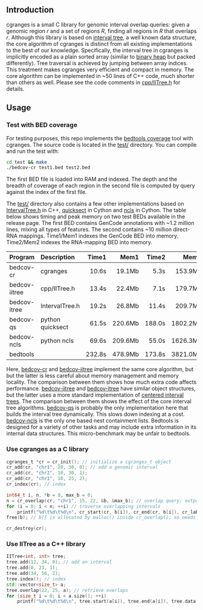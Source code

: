 ## Introduction

cgranges is a small C library for genomic interval overlap queries: given a
genomic region *r* and a set of regions *R*, finding all regions in *R* that
overlaps *r*. Although this library is based on [interval tree][itree], a well
known data structure, the core algorithm of cgranges is distinct from all
existing implementations to the best of our knowledge.  Specifically, the
interval tree in cgranges is implicitly encoded as a plain sorted array
(similar to [binary heap][bheap] but packed differently). Tree
traversal is achieved by jumping between array indices. This treatment makes
cgranges very efficient and compact in memory. The core algorithm can be
implemented in ~50 lines of C++ code, much shorter than others as well. Please
see the code comments in [cpp/IITree.h](cpp/IITree.h) for details.

## Usage

### Test with BED coverage

For testing purposes, this repo implements the [bedtools coverage][bedcov] tool
with cgranges. The source code is located in the [test/](test) directory. You
can compile and run the test with:
```sh
cd test && make
./bedcov-cr test1.bed test2.bed
```
The first BED file is loaded into RAM and indexed. The depth and the breadth of
coverage of each region in the second file is computed by query against the
index of the first file.

The [test/](test) directory also contains a few other implementations based on
[IntervalTree.h][ekg-itree] in C++, [quicksect][quicksect] in Cython and
[ncls][ncls] in Cython. The table below shows timing and peak memory on two
test BEDs available in the release page. The first BED contains GenCode
annotations with ~1.2 million lines, mixing all types of features. The second
contains ~10 million direct-RNA mappings. Time1/Mem1 indexes the GenCode BED
into memory. Time2/Mem2 indexes the RNA-mapping BED into memory.

|Program      |Description     |Time1 |Mem1    |Time2 |Mem2     |
|:------------|:---------------|-----:|-------:|-----:|--------:|
|bedcov-cr    |cgranges        |10.6s |19.1Mb  |5.3s  |153.9Mb  |
|bedcov-iitree|cpp/IITree.h    |13.4s |22.4Mb  |7.1s  |179.7Mb  |
|bedcov-itree |IntervalTree.h  |19.2s |26.8Mb  |11.4s |209.7Mb  |
|bedcov-qs    |python quicksect|61.5s |220.6Mb |188.0s|1802.2Mb |
|bedcov-ncls  |python ncls     |69.6s |209.6Mb |55.0s |1626.3Mb |
|bedtools     |                |232.8s|478.9Mb |173.8s|3821.0Mb |

Here, [bedcov-cr](test/bedcov-cr.c) and [bedcov-iitree](test/bedcov-iitree.cpp)
implement the same core algorithm, but but the latter is less careful about
memory management and memory locality. The comparison between them shows how
much extra code affects performance. [bedcov-iitree](test/bedcov-iitree.cpp)
and [bedcov-itree](test/bedcov-itree.cpp) have similar object structures, but
the latter uses a more standard implementation of [centered interval
trees][citree]. The comparison between them shows the effect of the core
interval tree algorithms. [bedcov-qs](test/bedcov-qs.py) is probably the only
implementation here that builds the interval tree dynamically. This slows down
indexing at a cost. [bedcov-ncls](test/bedcov-ncls.py) is the only one based
nest containment lists. Bedtools is designed for a variety of other tasks and
may include extra information in its internal data structures. This
micro-benchmark may be unfair to bedtools.

### Use cgranges as a C library

```c
cgranges_t *cr = cr_init(); // initialize a cgranges_t object
cr_add(cr, "chr1", 20, 30, 0); // add a genomic interval
cr_add(cr, "chr2", 10, 30, 1);
cr_add(cr, "chr1", 10, 25, 2);
cr_index(cr); // index

int64_t i, n, *b = 0, max_b = 0;
n = cr_overlap(cr, "chr1", 15, 22, &b, &max_b); // overlap query; output array b[] can be reused
for (i = 0; i < n; ++i) // traverse overlapping intervals
	printf("%d\t%d\t%d\n", cr_start(cr, b[i]), cr_end(cr, b[i]), cr_label(cr, b[i]));
free(b); // b[] is allocated by malloc() inside cr_overlap(), so needs to be freed with free()

cr_destroy(cr);
```

### Use IITree as a C++ library

```cpp
IITree<int, int> tree;
tree.add(12, 34, 0); // add an interval
tree.add(0, 23, 1);
tree.add(34, 56, 2);
tree.index(); // index
std::vector<size_t> a;
tree.overlap(22, 25, a); // retrieve overlaps
for (size_t i = 0; i < a.size(); ++i)
	printf("%d\t%d\t%d\n", tree.start(a[i]), tree.end(a[i]), tree.data(a[i]));
```

[bedcov]: https://bedtools.readthedocs.io/en/latest/content/tools/coverage.html
[ekg-itree]: https://github.com/ekg/intervaltree
[quicksect]: https://github.com/brentp/quicksect
[ncls]: https://github.com/hunt-genes/ncls
[citree]: https://en.wikipedia.org/wiki/Interval_tree#Centered_interval_tree
[itree]: https://en.wikipedia.org/wiki/Interval_tree
[bheap]: https://en.wikipedia.org/wiki/Binary_heap
